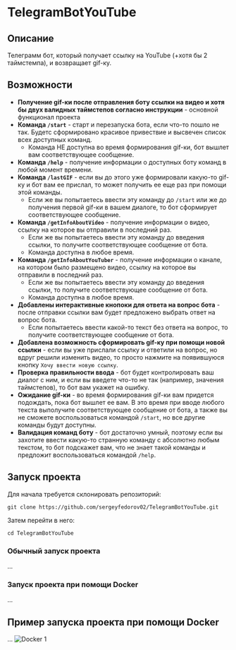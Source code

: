 # TelegramBotYouTube

## Описание
Телеграмм бот, который получает ссылку на YouTube (+хотя бы 2 таймстемпа), и возвращает gif-ку.

## Возможности
- **Получение gif-ки после отправления боту ссылки на видео и хотя бы двух валидных таймстепов согласно инструкции** - основной функционал проекта
- **Команда ```/start```** - старт и перезапуска бота, если что-то пошло не так. Будетс сформировано красивое привествие и высвечен список всех доступных команд.
  - Команда НЕ доступна во время формирования gif-ки, бот вышлет вам соответствующее сообщение.
- **Команда ```/help```** - получение информации о доступных боту команд в любой момент времени.
- **Команда ```/lastGIF```** - если вы до этого уже формировали какую-то gif-ку и бот вам ее прислал, то может получить ее еще раз при помощи этой команды. 
  - Если же вы попытаетесь ввести эту команду до ```/start``` или же до получения первой gif-ки в вашем диалоге, то бот сформирует соответствующее сообщение.
- **Команда ```/getInfoAboutVideo```** - получение информации о видео, ссылку на которое вы отправили в последний раз. 
  - Если же вы попытаетесь ввести эту команду до введения ссылки, то получите соответствующее сообщение от бота.
  - Команда доступна в любое время.
- **Команда ```/getInfoAboutYouTuber```** - получение информации о канале, на котором было размещено видео, ссылку на которое вы отправили в последний раз.
  - Если же вы попытаетесь ввести эту команду до введения ссылки, то получите соответствующее сообщение от бота.
  - Команда доступна в любое время.
- **Добавлены интерактивные кнопоки для ответа на вопрос бота** - после отправки ссылки вам будет предложено выбрать ответ на вопрос бота.
  - Если попытаетесь ввести какой-то текст без ответа на вопрос, то получите соответствующее сообщение от бота.
- **Добавлена возможность сформировать gif-ку при помощи новой ссылки** - если вы уже прислали ссылку и ответили на вопрос, но вдруг решили изменить видео, то просто нажмите на появившуюся кнопку ```Хочу ввести новую ссылку```.
- **Проверка правильности ввода** - бот будет контролировать ваш диалог с ним, и если вы введете что-то не так (например, значения таймстепов), то бот вам укажет на ошибку.
- **Ожидание gif-ки** - во время формирования gif-ки вам придется подождать, пока бот вышлет ее вам. В это время при вводе любого текста выполучите соответствующее сообщение от бота, а также вы не сможете воспользоваться командой ```/start```, но все другие команды будут доступны.
- **Валидация команд боту** - бот достаточно умный, поэтому если вы захотите ввести какую-то странную команду с абсолютно любым текстом, то бот подскажет вам, что не знает такой команды и предложит воспользоваться командой ```/help```.

## Запуск проекта
Для начала требуется склонировать репозиторий:

```git clone https://github.com/sergeyfedorov02/TelegramBotYouTube.git```

Затем перейти в него:

```cd TelegramBotYouTube```

### Обычный запуск проекта
...
### Запуск проекта при помощи Docker
...

## Пример запуска проекта при помощи Docker
...
![Docker 1](src/docker_1.PNG)
